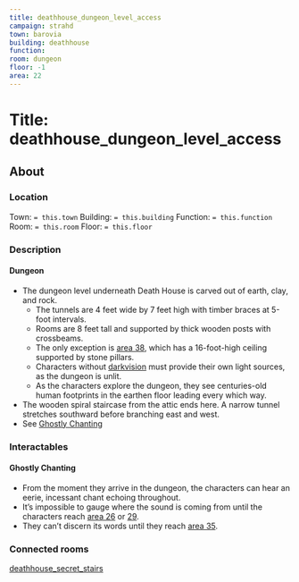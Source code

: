```yaml
---
title: deathhouse_dungeon_level_access
campaign: strahd
town: barovia
building: deathhouse
function: 
room: dungeon
floor: -1
area: 22
---
```

# Title: deathhouse_dungeon_level_access
## About
### Location
Town: `= this.town`
Building: `= this.building`
Function: `= this.function`
Room: `= this.room`
Floor: `= this.floor` 
### Description
#### Dungeon
- The dungeon level underneath Death House is carved out of earth, clay, and rock. 
	- The tunnels are 4 feet wide by 7 feet high with timber braces at 5-foot intervals. 
	- Rooms are 8 feet tall and supported by thick wooden posts with crossbeams. 
	- The only exception is [area 38](https://www.dndbeyond.com/sources/cos/appendix-b-death-house#38RitualChamber "area 38"), which has a 16-foot-high ceiling supported by stone pillars. 
	- Characters without [darkvision](https://www.dndbeyond.com/compendium/rules/basic-rules/monsters#Darkvision) must provide their own light sources, as the dungeon is unlit.
	- As the characters explore the dungeon, they see centuries-old human footprints in the earthen floor leading every which way.
- The wooden spiral staircase from the attic ends here. A narrow tunnel stretches southward before branching east and west.
- See [Ghostly Chanting](#Ghostly%20Chanting)
### Interactables
#### Ghostly Chanting
- From the moment they arrive in the dungeon, the characters can hear an eerie, incessant chant echoing throughout. 
- It’s impossible to gauge where the sound is coming from until the characters reach [area 26](https://www.dndbeyond.com/sources/cos/appendix-b-death-house#26HiddenSpikedPit "area 26") or [29](https://www.dndbeyond.com/sources/cos/appendix-b-death-house#29GhoulishEncounter "29"). 
- They can’t discern its words until they reach [area 35](https://www.dndbeyond.com/sources/cos/appendix-b-death-house#35Reliquary "area 35").
### Connected rooms
[deathhouse_secret_stairs](deathhouse_secret_stairs.md)